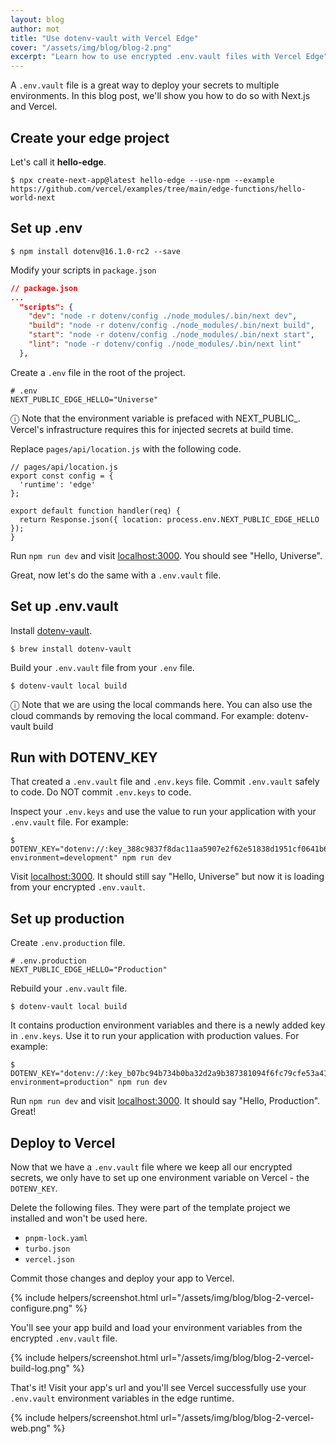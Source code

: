 ```yaml
---
layout: blog
author: mot
title: "Use dotenv-vault with Vercel Edge"
cover: "/assets/img/blog/blog-2.png"
excerpt: "Learn how to use encrypted .env.vault files with Vercel Edge"
---
```


A `.env.vault` file is a great way to deploy your secrets to multiple environments. In this blog post, we'll show you how to do so with Next.js and Vercel.

## Create your edge project

Let's call it **hello-edge**.

```shell
$ npx create-next-app@latest hello-edge --use-npm --example https://github.com/vercel/examples/tree/main/edge-functions/hello-world-next
```

## Set up .env

```shell
$ npm install dotenv@16.1.0-rc2 --save
```

Modify your scripts in `package.json`

```json
// package.json
...
  "scripts": {
    "dev": "node -r dotenv/config ./node_modules/.bin/next dev",
    "build": "node -r dotenv/config ./node_modules/.bin/next build",
    "start": "node -r dotenv/config ./node_modules/.bin/next start",
    "lint": "node -r dotenv/config ./node_modules/.bin/next lint"
  },
```

Create a `.env` file in the root of the project.

```
# .env
NEXT_PUBLIC_EDGE_HELLO="Universe"
```

<div class="alert alert-info">ⓘ Note that the environment variable is prefaced with NEXT_PUBLIC_. Vercel's infrastructure requires this for injected secrets at build time.</div>

Replace `pages/api/location.js` with the following code.

```
// pages/api/location.js
export const config = {
  'runtime': 'edge'
};

export default function handler(req) {
  return Response.json({ location: process.env.NEXT_PUBLIC_EDGE_HELLO });
}
```

Run `npm run dev` and visit [localhost:3000](http://localhost:3000). You should see "Hello, Universe".

Great, now let's do the same with a `.env.vault` file.

## Set up .env.vault

Install [dotenv-vault](https://dotenv.org/install).

```
$ brew install dotenv-vault
```

Build your `.env.vault` file from your `.env` file.

```
$ dotenv-vault local build
```
<div class="alert alert-info">ⓘ Note that we are using the local commands here. You can also use the cloud commands by removing the local command. For example: dotenv-vault build</div>

## Run with DOTENV_KEY

That created a `.env.vault` file and `.env.keys` file. Commit `.env.vault` safely to code. Do NOT commit `.env.keys` to code.

Inspect your `.env.keys` and use the value to run your application with your `.env.vault` file. For example:

```
$ DOTENV_KEY="dotenv://:key_388c9837f8dac11aa5907e2f62e51838d1951cf0641b6e8690c7e1fdba8d7291@dotenv.local/vault/.env.vault?environment=development" npm run dev
```

Visit [localhost:3000](http://localhost:3000). It should still say "Hello, Universe" but now it is loading from your encrypted `.env.vault`.

## Set up production

Create `.env.production` file.

```
# .env.production
NEXT_PUBLIC_EDGE_HELLO="Production"
```

Rebuild your `.env.vault` file.

```
$ dotenv-vault local build
```

It contains production environment variables and there is a newly added key in `.env.keys`. Use it to run your application with production values. For example:

```
$ DOTENV_KEY="dotenv://:key_b07bc94b734b0ba32d2a9b387381094f6fc79cfe53a4148cebc3649898e27705@dotenv.local/vault/.env.vault?environment=production" npm run dev
```

Run `npm run dev` and visit [localhost:3000](http://localhost:3000). It should say "Hello, Production". Great!

## Deploy to Vercel

Now that we have a `.env.vault` file where we keep all our encrypted secrets, we only have to set up one environment variable on Vercel - the `DOTENV_KEY`.

Delete the following files. They were part of the template project we installed and won't be used here.

* `pnpm-lock.yaml`
* `turbo.json`
* `vercel.json`

Commit those changes and deploy your app to Vercel.

{% include helpers/screenshot.html url="/assets/img/blog/blog-2-vercel-configure.png" %}

You'll see your app build and load your environment variables from the encrypted `.env.vault` file.

{% include helpers/screenshot.html url="/assets/img/blog/blog-2-vercel-build-log.png" %}

That's it! Visit your app's url and you'll see Vercel successfully use your `.env.vault` environment variables in the edge runtime.

{% include helpers/screenshot.html url="/assets/img/blog/blog-2-vercel-web.png" %}


